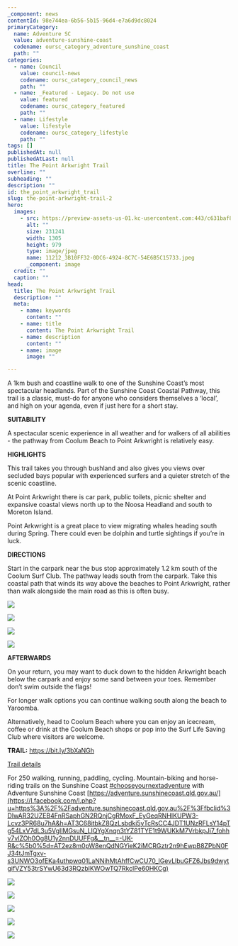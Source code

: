 ```yaml
---
_component: news
contentId: 98e744ea-6b56-5b15-96d4-e7a6d9dc8024
primaryCategory:
  name: Adventure SC
  value: adventure-sunshine-coast
  codename: oursc_category_adventure_sunshine_coast
  path: ""
categories:
  - name: Council
    value: council-news
    codename: oursc_category_council_news
    path: ""
  - name: _Featured - Legacy. Do not use
    value: featured
    codename: oursc_category_featured
    path: ""
  - name: Lifestyle
    value: lifestyle
    codename: oursc_category_lifestyle
    path: ""
tags: []
publishedAt: null
publishedAtLast: null
title: The Point Arkwright Trail
overline: ""
subheading: ""
description: ""
id: the_point_arkwright_trail
slug: the-point-arkwright-trail-2
hero:
  images:
    - src: https://preview-assets-us-01.kc-usercontent.com:443/c631baf8-1b46-001f-580c-d0001b68b4a8/46612e11-883d-4292-8643-71b3cbda41af/11212_3B10FF32-0DC6-4924-8C7C-54E6B5C15733.jpeg
      alt: ""
      size: 231241
      width: 1305
      height: 979
      type: image/jpeg
      name: 11212_3B10FF32-0DC6-4924-8C7C-54E6B5C15733.jpeg
      _component: image
  credit: ""
  caption: ""
head:
  title: The Point Arkwright Trail
  description: ""
  meta:
    - name: keywords
      content: ""
    - name: title
      content: The Point Arkwright Trail
    - name: description
      content: ""
    - name: image
      image: ""

---
```

A 1km bush and coastline walk to one of the Sunshine Coast’s most spectacular headlands. Part of the Sunshine Coast Coastal Pathway, this trail is a classic, must-do for anyone who considers themselves a ‘local’, and high on your agenda, even if just here for a short stay.

**SUITABILITY**

A spectacular scenic experience in all weather and for walkers of all abilities - the pathway from Coolum Beach to Point Arkwright is relatively easy.

**HIGHLIGHTS**

This trail takes you through bushland and also gives you views over secluded bays popular with experienced surfers and a quieter stretch of the scenic coastline.

At Point Arkwright there is car park, public toilets, picnic shelter and expansive coastal views north up to the Noosa Headland and south to Moreton Island.

Point Arkwright is a great place to view migrating whales heading south during Spring. There could even be dolphin and turtle sightings if you’re in luck.

**DIRECTIONS**

Start in the carpark near the bus stop approximately 1.2 km south of the Coolum Surf Club. The pathway leads south from the carpark. Take this coastal path that winds its way above the beaches to Point Arkwright, rather than walk alongside the main road as this is often busy.

![](https://preview-assets-us-01.kc-usercontent.com:443/c631baf8-1b46-001f-580c-d0001b68b4a8/baa1ca7e-41b5-4780-8789-19643f19f5d4/11212_07FA20BB-C2D5-44FB-963C-A8CB02CA7A15-1024x768.jpeg)

![](https://preview-assets-us-01.kc-usercontent.com:443/c631baf8-1b46-001f-580c-d0001b68b4a8/5f7bc49c-8696-4335-b10a-10d7db28ff53/11212_Point-Arkwright-Yaroomba-bushland-reserve-IMG_1989-1024x768.jpg)

![](https://preview-assets-us-01.kc-usercontent.com:443/c631baf8-1b46-001f-580c-d0001b68b4a8/40f24c8e-ff41-48c8-af2b-4fa625eabb70/11212_Point-Arkwright-Yaroomba-bushland-reserve-IMG_1994-1024x768.jpg)

![](https://preview-assets-us-01.kc-usercontent.com:443/c631baf8-1b46-001f-580c-d0001b68b4a8/0a12c256-6a52-49dc-afd6-80b107a1b9f9/11212_Point-Arkwright-Yaroomba-bushland-reserve-IMG_1996-1024x768.jpg)

**AFTERWARDS**

On your return, you may want to duck down to the hidden Arkwright beach below the carpark and enjoy some sand between your toes. Remember don’t swim outside the flags!

For longer walk options you can continue walking south along the beach to Yaroomba.

Alternatively, head to Coolum Beach where you can enjoy an icecream, coffee or drink at the Coolum Beach shops or pop into the Surf Life Saving Club where visitors are welcome.

**TRAIL:** <https://bit.ly/3bXaNGh>


[Trail details](https://bit.ly/3bXaNGh)


For 250 walking, running, paddling, cycling. Mountain-biking and horse-riding trails on the Sunshine Coast [#chooseyournextadventure](https://www.facebook.com/hashtag/chooseyournextadventure?__eep__=6&__cft__%5b0%5d=AZVZX2o-S2WDJ_W34uvnXxj2hs0yChYQoWCQnoMrV2Hk4MMB8IH7IngolzHYf4LQFy12lNfXb2UaA4lfAr_20-DsFGn5qcjCQSz8KRFF7GL224WQzsvoUZzUsF1T4_z5CNU&__tn__=*NK-R)
&#x20;with Adventure Sunshine Coast [https://adventure.sunshinecoast.qld.gov.au/](https://l.facebook.com/l.php?u=https%3A%2F%2Fadventure.sunshinecoast.qld.gov.au%2F%3Ffbclid%3DIwAR32UZEB4FnRSaphGN2RQnjCgRMoxF_EyGeqRNHIKUPW3-Lcvz3PR68u7hA&h=AT3C68itbkZ8QzLsbdki5yTcRsCC4JDT1UNzRFLsY14pTg54LxV7dL3u5VgIlMGsuN_LIQYgXnqn3tYZ81TYE1t9WUKkM7VrbkpJi7_fohhv7vlZOh0Og8U1y2nnDUUFFg&__tn__=-UK-R&c%5b0%5d=AT2ez8m0pW8enQdNGYieK2iMCRGztr2n9hEwpB8ZPbN0FJ34tJmTgxv-s3UNWO3ofEKa4uthpwq01LaNNihMtAhffCwCU70_lGevLlbuGFZ6Jbs9dwytgifVZY53trSYwU63d3RQzblKWOwTQ7RkclPe60HKCg)


![](https://preview-assets-us-01.kc-usercontent.com:443/c631baf8-1b46-001f-580c-d0001b68b4a8/cc38bb02-99c4-4036-8b88-b2adc07e0b73/11212_Point-Arkwright-Yaroomba-bushland-reserve-IMG_1997-1024x768.jpg)

![](https://preview-assets-us-01.kc-usercontent.com:443/c631baf8-1b46-001f-580c-d0001b68b4a8/cb4e8c73-82e4-4d05-92dc-9b75472ebc0a/11212_Third-Bay-stairs-re-sized-1024x768.jpg)

![](https://preview-assets-us-01.kc-usercontent.com:443/c631baf8-1b46-001f-580c-d0001b68b4a8/23c847c3-0e22-4b08-9bad-b461fe2b5e6d/Capture-2-929x1024.png)

![](https://preview-assets-us-01.kc-usercontent.com:443/c631baf8-1b46-001f-580c-d0001b68b4a8/18c50b4f-614a-490d-8436-26d14e42d655/11212_Point-Arkwright-Yaroomba-bushland-reserve-IMG_1990-1024x768.jpg)

![](https://preview-assets-us-01.kc-usercontent.com:443/c631baf8-1b46-001f-580c-d0001b68b4a8/336c983b-b6dc-4af3-b9d0-d9538226d2bc/11212_Point-Arkwright-Yaroomba-bushland-reserve-IMG_1995-1024x768.jpg)
